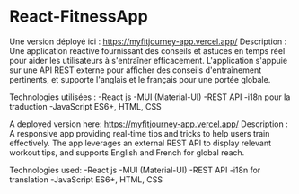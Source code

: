# React-FitnessApp
Une version déployé ici : https://myfitjourney-app.vercel.app/ 
Description :
Une application réactive fournissant des conseils et astuces en temps réel pour aider les utilisateurs à s'entraîner efficacement. L'application s'appuie sur une API REST externe pour afficher des conseils d'entraînement pertinents, et supporte l'anglais et le français pour une portée globale.

Technologies utilisées :
-React js
-MUI (Material-UI)
-REST API
-i18n pour la traduction
-JavaScript ES6+, HTML, CSS

A  deployed version here: https://myfitjourney-app.vercel.app/ 
Description :
A responsive app providing real-time tips and tricks to help users train effectively. The app leverages an external REST API to display relevant workout tips, and supports English and French for global reach.

Technologies used:
-React js
-MUI (Material-UI)
-REST API
-i18n for translation
-JavaScript ES6+, HTML, CSS
